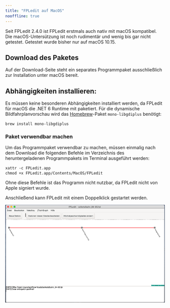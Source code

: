 ```yaml
---
title: "FPLedit auf MacOS"
nooffline: true
---
```


Seit FPLedit 2.4.0 ist FPLedit erstmals auch nativ mit macOS kompatibel. Die macOS-Untersützung ist noch rudimentär und wenig bis gar nicht getestet. Getestet wurde bisher nur auf macOS 10.15.

## Download des Paketes
Auf der Download-Seite steht ein separates Programmpaket ausschließlich zur Installation unter macOS bereit.

## Abhängigkeiten installieren:
Es müssen keine besonderen Abhängigkeiten installiert werden, da FPLedit für macOS die .NET 6 Runtime mit paketiert. Für die dynamische Bildfahrplanvorschau wird das [Homebrew](https://brew.sh/)-Paket `mono-libgdiplus` benötigt:

```shell
brew install mono-libgdiplus
```

### Paket verwendbar machen
Um das Programmpaket verwendbar zu machen, müssen einmalig nach dem Download die folgenden Befehle im Verzeichnis des heruntergeladenen Programmpakets im Terminal ausgeführt werden:

```shell
xattr -c FPLedit.app
chmod +x FPLedit.app/Contents/MacOS/FPLedit
```

Ohne diese Befehle ist das Programm nicht nutzbar, da FPLedit nicht von Apple signiert wurde.

Anschließend kann FPLedit mit einem Doppelklick gestartet werden.

![FPLedit unter macOS 10.15 Catalina](fpledit-macos.png)
